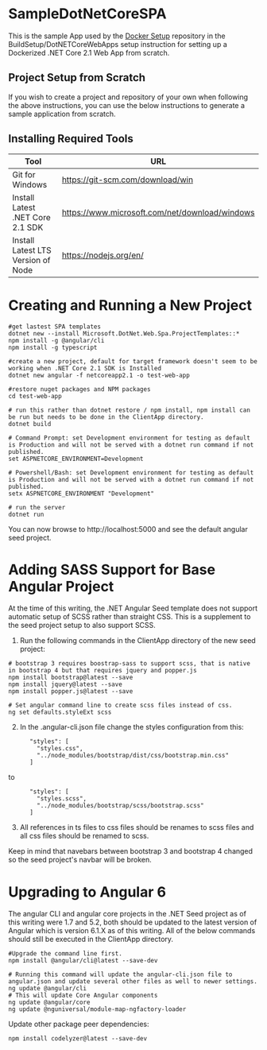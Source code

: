 # SampleDotNetCoreSPA
This is the sample App used by the [Docker Setup](https://github.com/temporafugiunt/DockerSetupInfo) repository in the BuildSetup/DotNETCoreWebApps setup instruction for setting up a Dockerized .NET Core 2.1 Web App from scratch.

## Project Setup from Scratch

If you wish to create a project and repository of your own when following the above instructions, you can use the below instructions to generate a sample application from scratch.

## Installing Required Tools
| Tool                               | URL                                              |
| ---------------------------------- | ------------------------------------------------ |
| Git for Windows                    | https://git-scm.com/download/win                 |
| Install Latest .NET Core 2.1 SDK   | https://www.microsoft.com/net/download/windows   |
| Install Latest LTS Version of Node | https://nodejs.org/en/                           |

# Creating and Running a New Project
```
#get lastest SPA templates
dotnet new --install Microsoft.DotNet.Web.Spa.ProjectTemplates::*
npm install -g @angular/cli
npm install -g typescript

#create a new project, default for target framework doesn't seem to be working when .NET Core 2.1 SDK is Installed
dotnet new angular -f netcoreapp2.1 -o test-web-app

#restore nuget packages and NPM packages
cd test-web-app

# run this rather than dotnet restore / npm install, npm install can be run but needs to be done in the ClientApp directory.
dotnet build

# Command Prompt: set Development environment for testing as default is Production and will not be served with a dotnet run command if not published.
set ASPNETCORE_ENVIRONMENT=Development

# Powershell/Bash: set Development environment for testing as default is Production and will not be served with a dotnet run command if not published.
setx ASPNETCORE_ENVIRONMENT "Development"

# run the server
dotnet run
```

You can now browse to http://localhost:5000 and see the default angular seed project.

# Adding SASS Support for Base Angular Project

At the time of this writing, the .NET Angular Seed template does not support automatic setup of SCSS rather than straight CSS. This is a supplement to the seed project setup to also support SCSS.

1. Run the following commands in the ClientApp directory of the new seed project:

```
# bootstrap 3 requires boostrap-sass to support scss, that is native in bootstrap 4 but that requires jquery and popper.js
npm install bootstrap@latest --save
npm install jquery@latest --save
npm install popper.js@latest --save

# Set angular command line to create scss files instead of css.
ng set defaults.styleExt scss
```

2. In the .angular-cli.json file change the styles configuration from this:

```
      "styles": [
        "styles.css",
        "../node_modules/bootstrap/dist/css/bootstrap.min.css"
      ]
```
to
```
      "styles": [
        "styles.scss",
        "../node_modules/bootstrap/scss/bootstrap.scss"
      ]
```
3. All references in ts files to css files should be renames to scss files and all css files should be renamed to scss.

Keep in mind that navebars between bootstrap 3 and bootstrap 4 changed so the seed project's navbar will be broken.

# Upgrading to Angular 6
The angular CLI and angular core projects in the .NET Seed project as of this writing were 1.7 and 5.2, both should be updated to the latest version of Angular which is version 6.1.X as of this writing. All of the below commands should still be executed in the ClientApp directory.

```
#Upgrade the command line first.
npm install @angular/cli@latest --save-dev  

# Running this command will update the angular-cli.json file to angular.json and update several other files as well to newer settings. 
ng update @angular/cli
# This will update Core Angular components
ng update @angular/core
ng update @nguniversal/module-map-ngfactory-loader
```

Update other package peer dependencies:

```
npm install codelyzer@latest --save-dev
```
